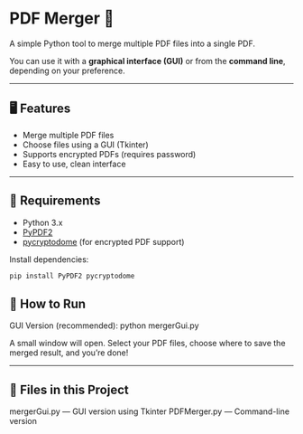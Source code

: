 # PDF Merger 🧩

A simple Python tool to merge multiple PDF files into a single PDF.

You can use it with a **graphical interface (GUI)** or from the **command line**, depending on your preference.

---

## 🖥️ Features

- Merge multiple PDF files
- Choose files using a GUI (Tkinter)
- Supports encrypted PDFs (requires password)
- Easy to use, clean interface

---

## 🔧 Requirements

- Python 3.x
- [PyPDF2](https://pypi.org/project/PyPDF2/)
- [pycryptodome](https://pypi.org/project/pycryptodome/) (for encrypted PDF support)

Install dependencies:

```bash
pip install PyPDF2 pycryptodome
```

## 🚀 How to Run

GUI Version (recommended):
python mergerGui.py

A small window will open. Select your PDF files, choose where to save the merged result, and you’re done!

---

## 📁 Files in this Project

mergerGui.py — GUI version using Tkinter
PDFMerger.py — Command-line version
